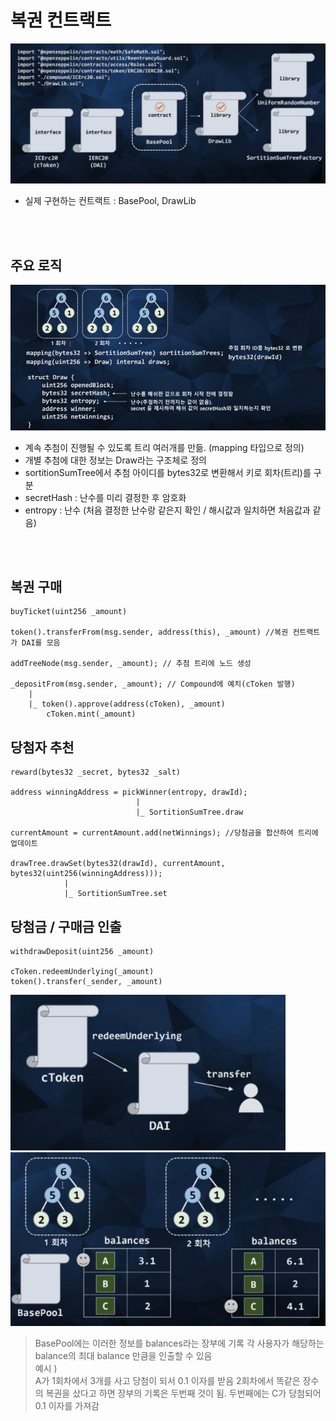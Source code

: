 # 복권 컨트랙트

![contract](/Inflearn/img_dapp/contract6.png)
- 실제 구현하는 컨트랙트 : BasePool, DrawLib
<br>
<br>

## 주요 로직
 ![contract](/Inflearn/img_dapp/contract7.png)
 - 계속 추첨이 진행될 수 있도록 트리 여러개를 만듦. (mapping 타입으로 정의)
 - 개별 추첨에 대한 정보는 Draw라는 구조체로 정의
 - sortitionSumTree에서 추첨 아이디를 bytes32로 변환해서 키로 회차(트리)를 구분
 - secretHash : 난수를 미리 결정한 후 암호화
 - entropy : 난수 (처음 결정한 난수랑 같은지 확인 / 해시값과 일치하면 처음값과 같음)
<br>
<br>


## 복권 구매
```
buyTicket(uint256 _amount)

token().transferFrom(msg.sender, address(this), _amount) //복권 컨트랙트가 DAI를 모음

addTreeNode(msg.sender, _amount); // 추첨 트리에 노드 생성

_depositFrom(msg.sender, _amount); // Compound에 예치(cToken 발행)
    |
    |_ token().approve(address(cToken), _amount)
        cToken.mint(_amount)
```

## 당첨자 추천
```
reward(bytes32 _secret, bytes32 _salt)

address winningAddress = pickWinner(entropy, drawId);
                            |
                            |_ SortitionSumTree.draw

currentAmount = currentAmount.add(netWinnings); //당첨금을 합산하여 트리에 업데이트

drawTree.drawSet(bytes32(drawId), currentAmount, bytes32(uint256(winningAddress)));
            |
            |_ SortitionSumTree.set
```

## 당첨금 / 구매금 인출
```
withdrawDeposit(uint256 _amount)

cToken.redeemUnderlying(_amount)
token().transfer(_sender, _amount)
```
![contract](/Inflearn/img_dapp/contract8.png)   
![contract](/Inflearn/img_dapp/contract9.png)
> BasePool에는 이러한 정보를 balances라는 장부에 기록
각 사용자가 해당하는 balance의 최대 balance 만큼을 인출할 수 있음   
예시 )   
A가 1회차에서 3개를 사고 당첨이 되서 0.1 이자를 받음
2회차에서 똑같은 장수의 복권을 샀다고 하면 장부의 기록은 두번째 것이 됨.
두번째에는 C가 당첨되어 0.1 이자를 가져감   






 